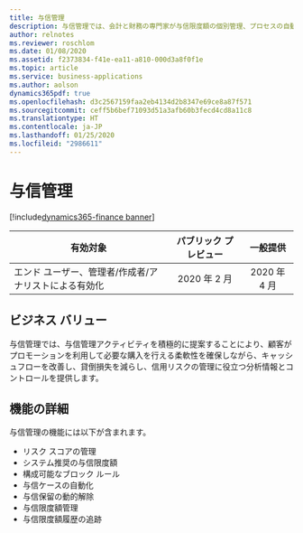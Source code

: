 ```yaml
---
title: 与信管理
description: 与信管理では、会計と財務の専門家が与信限度額の個別管理、プロセスの自動化、またはその両方を行えるコントロールが追加されます。
author: relnotes
ms.reviewer: roschlom
ms.date: 01/08/2020
ms.assetid: f2373834-f41e-ea11-a810-000d3a8f0f1e
ms.topic: article
ms.service: business-applications
ms.author: aolson
dynamics365pdf: true
ms.openlocfilehash: d3c2567159faa2eb4134d2b8347e69ce8a87f571
ms.sourcegitcommit: ceff5b6bef71093d51a3afb60b3fecd4cd8a11c8
ms.translationtype: HT
ms.contentlocale: ja-JP
ms.lasthandoff: 01/25/2020
ms.locfileid: "2986611"
---
```

# <a name="credit-management"></a>与信管理
[!include[dynamics365-finance banner](../includes/dynamics365-finance.md)]

| 有効対象    |  パブリック プレビュー | 一般提供 | 
| ---------- | :----------: |:----------: |
|エンド ユーザー、管理者/作成者/アナリストによる有効化|2020 年 2 月| 2020 年 4 月|


## <a name="business-value"></a>ビジネス バリュー
<!-- bv start -->
与信管理では、与信管理アクティビティを積極的に提案することにより、顧客がプロモーションを利用して必要な購入を行える柔軟性を確保しながら、キャッシュフローを改善し、貸倒損失を減らし、信用リスクの管理に役立つ分析情報とコントロールを提供します。
<!-- bv end -->



## <a name="feature-details"></a>機能の詳細
<!--feature detail start -->
与信管理の機能には以下が含まれます。

- リスク スコアの管理
- システム推奨の与信限度額
- 構成可能なブロック ルール
- 与信ケースの自動化
- 与信保留の動的解除
- 与信限度額管理
- 与信限度額履歴の追跡
<!--feature detail end -->










